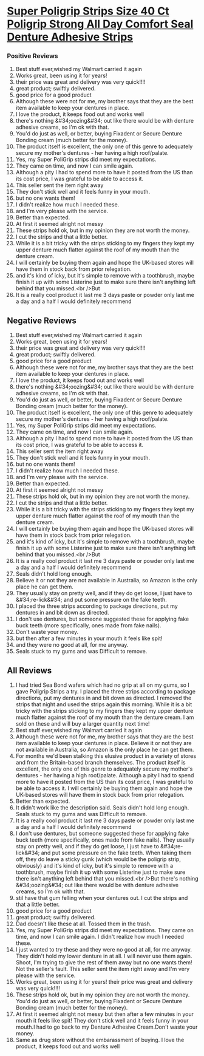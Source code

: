 # [Super Poligrip Strips Size 40 Ct Poligrip Strong All Day Comfort Seal Denture Adhesive Strips](https://products.checkmycream.com/products/Super-Poligrip-Strips-Size-40-Ct-Poligrip-Strong-All-Day-Comfort-Seal-Denture-Adhesive-Strips.html)

### Positive Reviews

<ol>
      <li>Best stuff ever,wished my Walmart carried it again</li>
      <li>Works great, been using it for years!  </li>
      <li>their price was great and delivery was very quick!!!!</li>
      <li>great product; swiftly delivered.</li>
      <li>good price for a good product</li>
      <li>Although these were not for me, my brother says that they are the best item available to keep your dentures in place.  </li>
      <li>I love the product, it keeps food out and works well</li>
      <li>there&#x27;s nothing &amp;#34;oozing&amp;#34; out like there would be with denture adhesive creams, so I&#x27;m ok with that.</li>
      <li>You&#x27;d do just as well, or better, buying Fixadent or Secure Denture Bonding cream (much better for the money).</li>
      <li>The product itself is excellent, the only one of this genre to adequately secure my mother&#x27;s dentures - her having a high roof/palate.</li>
      <li>Yes, my Super PoliGrip strips did meet my expectations.</li>
      <li>They came on time, and now I can smile again.</li>
      <li>Although a pity I had to spend more to have it posted from the US than its cost price, I was grateful to be able to access it.</li>
      <li>This seller sent the item right away</li>
      <li>They don&#x27;t stick well and it feels funny in your mouth.</li>
      <li>but no one wants them!  </li>
      <li>I didn&#x27;t realize how much I needed these.</li>
      <li>and I&#x27;m very please with the service.</li>
      <li>Better than expected.</li>
      <li>At first it seemed alright not messy</li>
      <li>These strips hold ok, but in my opinion they are not worth the money.</li>
      <li>I cut the strips and that a little better.</li>
      <li>While it is a bit tricky with the strips sticking to my fingers they kept my upper denture much flatter against the roof of my mouth than the denture cream.</li>
      <li>I will certainly be buying them again and hope the UK-based stores will have them in stock back from prior relegation.</li>
      <li>and it&#x27;s kind of icky, but it&#x27;s simple to remove with a toothbrush, maybe finish it up with some Listerine just to make sure there isn&#x27;t anything left behind that you missed.&lt;br /&gt;But</li>
      <li>It is a really cool product it last me 3 days paste or powder only last me a day and a half I would definitely recommend</li>
</ol>


<h2>Negative Reviews</h2>
<ol>
<li> Best stuff ever,wished my Walmart carried it again</li>
<li> Works great, been using it for years!  </li>
<li> their price was great and delivery was very quick!!!!</li>
<li> great product; swiftly delivered.</li>
<li> good price for a good product</li>
<li> Although these were not for me, my brother says that they are the best item available to keep your dentures in place.  </li>
<li> I love the product, it keeps food out and works well</li>
<li> there&#x27;s nothing &amp;#34;oozing&amp;#34; out like there would be with denture adhesive creams, so I&#x27;m ok with that.</li>
<li> You&#x27;d do just as well, or better, buying Fixadent or Secure Denture Bonding cream (much better for the money).</li>
<li> The product itself is excellent, the only one of this genre to adequately secure my mother&#x27;s dentures - her having a high roof/palate.</li>
<li> Yes, my Super PoliGrip strips did meet my expectations.</li>
<li> They came on time, and now I can smile again.</li>
<li> Although a pity I had to spend more to have it posted from the US than its cost price, I was grateful to be able to access it.</li>
<li> This seller sent the item right away</li>
<li> They don&#x27;t stick well and it feels funny in your mouth.</li>
<li> but no one wants them!  </li>
<li> I didn&#x27;t realize how much I needed these.</li>
<li> and I&#x27;m very please with the service.</li>
<li> Better than expected.</li>
<li> At first it seemed alright not messy</li>
<li> These strips hold ok, but in my opinion they are not worth the money.</li>
<li> I cut the strips and that a little better.</li>
<li> While it is a bit tricky with the strips sticking to my fingers they kept my upper denture much flatter against the roof of my mouth than the denture cream.</li>
<li> I will certainly be buying them again and hope the UK-based stores will have them in stock back from prior relegation.</li>
<li> and it&#x27;s kind of icky, but it&#x27;s simple to remove with a toothbrush, maybe finish it up with some Listerine just to make sure there isn&#x27;t anything left behind that you missed.&lt;br /&gt;But</li>
<li> It is a really cool product it last me 3 days paste or powder only last me a day and a half I would definitely recommend</li>
<li> Seals didn&#x27;t hold long enough.</li>
<li> Believe it or not they are not available in Australia, so Amazon is the only place he can get them.</li>
<li> They usually stay on pretty well, and if they do get loose, I just have to &amp;#34;re-lick&amp;#34; and put some pressure on the fake teeth.</li>
<li> I placed the three strips according to package directions, put my dentures in and bit down as directed.</li>
<li> I don&#x27;t use dentures, but someone suggested these for applying fake buck teeth (more specifically, ones made from fake nails).</li>
<li> Don&#x27;t waste your money.</li>
<li> but then after a few minutes in your mouth it feels like spit!</li>
<li> and they were no good at all, for me anyway.  </li>
<li> Seals stuck to my gums and was Difficult to remove.</li>
</ol>

<h2>All Reviews</h2>

<ol>
    <li> I had tried Sea Bond wafers which had no grip at all on my gums, so I gave Poligrip Strips a try. I placed the three strips according to package directions, put my dentures in and bit down as directed. I removed the strips that night and used the strips again this morning. While it is a bit tricky with the strips sticking to my fingers they kept my upper denture much flatter against the roof of my mouth than the denture cream. I am sold on these and will buy a larger quantity next time!</li>
    <li> Best stuff ever,wished my Walmart carried it again</li>
    <li> Although these were not for me, my brother says that they are the best item available to keep your dentures in place.  Believe it or not they are not available in Australia, so Amazon is the only place he can get them.</li>
    <li> For months we&#x27;d been stalking this elusive product in a variety of stores and from the Britain-based branch themselves. The product itself is excellent, the only one of this genre to adequately secure my mother&#x27;s dentures - her having a high roof/palate. Although a pity I had to spend more to have it posted from the US than its cost price, I was grateful to be able to access it. I will certainly be buying them again and hope the UK-based stores will have them in stock back from prior relegation.</li>
    <li> Better than expected.</li>
    <li> It didn&#x27;t work like the description said. Seals didn&#x27;t hold long enough. Seals stuck to my gums and was Difficult to remove.</li>
    <li> It is a really cool product it last me 3 days paste or powder only last me a day and a half I would definitely recommend</li>
    <li> I don&#x27;t use dentures, but someone suggested these for applying fake buck teeth (more specifically, ones made from fake nails). They usually stay on pretty well, and if they do get loose, I just have to &amp;#34;re-lick&amp;#34; and put some pressure on the fake teeth. When taking them off, they do leave a sticky gunk (which would be the poligrip strip, obviously) and it&#x27;s kind of icky, but it&#x27;s simple to remove with a toothbrush, maybe finish it up with some Listerine just to make sure there isn&#x27;t anything left behind that you missed.&lt;br /&gt;But there&#x27;s nothing &amp;#34;oozing&amp;#34; out like there would be with denture adhesive creams, so I&#x27;m ok with that.</li>
    <li> stil have that gum felling when your dentures out. I cut the strips and that a little better.</li>
    <li> good price for a good product</li>
    <li> great product; swiftly delivered.</li>
    <li> Dad doesn&#x27;t like these at all.  Tossed them in the trash.</li>
    <li> Yes, my Super PoliGrip strips did meet my expectations. They came on time, and now I can smile again. I didn&#x27;t realize how much I needed these.</li>
    <li> I just wanted to try these and they were no good at all, for me anyway.  They didn&#x27;t hold my lower denture in at all.  I will never use them again.  Shoot, I&#x27;m trying to give the rest of them away but no one wants them!  Not the seller&#x27;s fault.  This seller sent the item right away and I&#x27;m very please with the service.</li>
    <li> Works great, been using it for years!  their price was great and delivery was very quick!!!!</li>
    <li> These strips hold ok, but in my opinion they are not worth the money. You&#x27;d do just as well, or better, buying Fixadent or Secure Denture Bonding cream (much better for the money).</li>
    <li> At first it seemed alright not messy but then after a few minutes in your mouth it feels like spit! They don&#x27;t stick well and it feels funny in your mouth.I had to go back to my Denture Adhesive Cream.Don&#x27;t waste your money.</li>
    <li> Same as drug store without the embarassment of buying. I love the product, it keeps food out and works well</li>
</ol>




